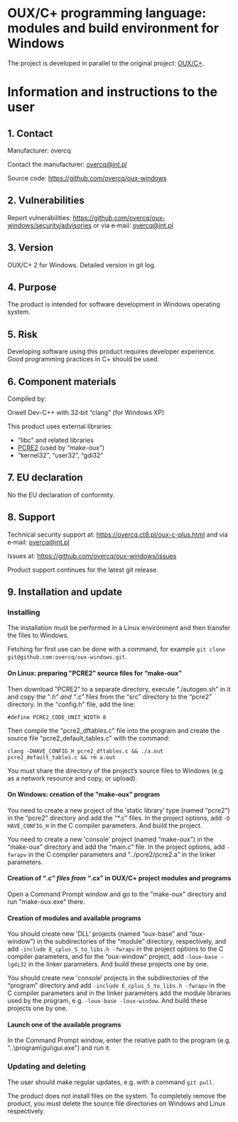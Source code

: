 # OUX/C+ programming language: modules and build environment for Windows

The project is developed in parallel to the original project: [OUX/C+](https://github.com/overcq/oux).

# Information and instructions to the user

## 1. Contact

Manufacturer: overcq

Contact the manufacturer: overcq@int.pl

Source code: https://github.com/overcq/oux-windows

## 2. Vulnerabilities

Report vulnerabilities: https://github.com/overcq/oux-windows/security/advisories or via e‐mail: overcq@int.pl

## 3. Version

OUX/C+ 2 for Windows. Detailed version in git log.

## 4. Purpose

The product is intended for software development in Windows operating system.

## 5. Risk

Developing software using this product requires developer experience. Good programming practices in C+ should be used.

## 6. Component materials

Compiled by:

Orwell Dev-C++ with 32‐bit “clang” (for Windows XP)

This product uses external libraries:

* “libc” and related libraries
* [PCRE2](https://github.com/PCRE2Project/pcre2) (used by “make-oux”)
* “kernel32”, “user32”, “gdi32”

## 7. EU declaration

No the EU declaration of conformity.

## 8. Support

Technical security support at: https://overcq.ct8.pl/oux-c-plus.html and via e‐mail: overcq@int.pl

Issues at: https://github.com/overcq/oux-windows/issues

Product support continues for the latest git release.

## 9. Installation and update

### Installing

The installation must be performed in a Linux environment and then transfer the files to Windows.

Fetching for first use can be done with a command, for example `git clone git@github.com:overcq/oux-windows.git`.

#### On Linux: preparing ‟PCRE2” source files for “make-oux”

Then download ‟PCRE2” to a separate directory, execute “./autogen.sh” in it and copy the “*.h” and “*.c” files from the “src” directory to the “pcre2” directory. In the "config.h" file, add the line:
```
#define PCRE2_CODE_UNIT_WIDTH 8
```
Then compile the "pcre2_dftables.c" file into the program and create the source file "pcre2_default_tables.c" with the command:
```
clang -DHAVE_CONFIG_H pcre2_dftables.c && ./a.out pcre2_default_tables.c && rm a.out
```

You must share the directory of the projectʼs source files to Windows (e.g. as a network resource and copy, or upload).

#### On Windows: creation of the “make-oux” program

You need to create a new project of the ‛static library’ type (named “pcre2”) in the “pcre2” directory and add the “*.c” files. In the project options, add `-D HAVE_CONFIG_H` in the C compiler parameters. And build the project.

You need to create a new ‛console’ project (named “make-oux”) in the “make-oux” directory and add the “main.c” file. In the project options, add `-fwrapv` in the C compiler parameters and “../pcre2/pcre2.a” in the linker parameters.

#### Creation of “*.c” files from “*.cx” in OUX/C+ project modules and programs

Open a Command Prompt window and go to the "make-oux" directory and run "make-oux.exe" there.

#### Creation of modules and available programs

You should create new ‛DLL’ projects (named “oux-base” and “oux-window”) in the subdirectories of the “module” directory, respectively, and add `-include E_cplus_S_to_libs.h -fwrapv` in the project options to the C compiler parameters, and for the “oux-window” project, add `-loux-base -lgdi32` in the linker parameters. And build these projects one by one.

You should create new ‛console’ projects in the subdirectories of the “program” directory and add `-include E_cplus_S_to_libs.h -fwrapv` in the C compiler parameters and in the linker parameters add the module libraries used by the program, e.g. `-loux-base -loux-window`. And build these projects one by one.

#### Launch one of the available programs

In the Command Prompt window, enter the relative path to the program (e.g. “..\program\gui\gui.exe”) and run it.

### Updating and deleting

The user should make regular updates, e.g. with a command `git pull`.

The product does not install files on the system. To completely remove the product, you must delete the source file directories on Windows and Linux respectively.
